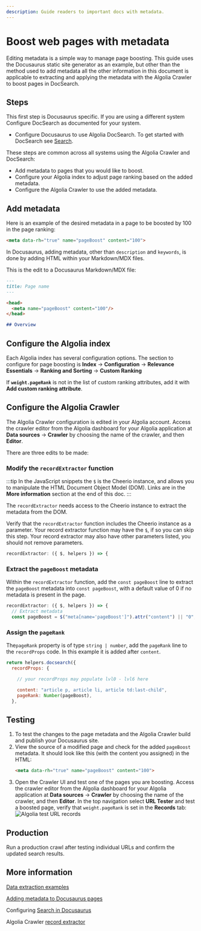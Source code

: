 ```yaml
---
description: Guide readers to important docs with metadata.
---
```


# Boost web pages with metadata

Editing metadata is a simple way to manage page boosting. This guide uses the Docusaurus static site generator as an example, but other than the method used to add metadata all the other information in this document is applicable to extracting and applying the metadata with the Algolia Crawler to boost pages in DocSearch.

## Steps

This first step is Docusaurus specific. If you are using a different system Configure DocSearch as documented for your system.

- Configure Docusaurus to use Algolia DocSearch. To get started with DocSearch see [Search](https://docusaurus.io/docs/search).

These steps are common across all systems using the Algolia Crawler and DocSearch:
- Add metadata to pages that you would like to boost.
- Configure your Algolia index to adjust page ranking based on the added metadata.
- Configure the Algolia Crawler to use the added metadata.

## Add metadata

Here is an example of the desired metadata in a page to be boosted by 100 in the page ranking:

```html
<meta data-rh="true" name="pageBoost" content="100">
```

In Docusaurus, adding metadata, other than `description` and `keywords`, is done by adding HTML within your Markdown/MDX files.

This is the edit to a Docusaurus Markdown/MDX file:

```md
---
title: Page name
---

<head>
  <meta name="pageBoost" content="100"/>
</head>

## Overview
```

## Configure the Algolia index

Each Algolia index has several configuration options. The section to configure for page boosting is **Index** → **Configuration** → **Relevance Essentials** → **Ranking and Sorting** → **Custom Ranking**

If **`weight.pageRank`** is not in the list of custom ranking attributes, add it with **Add custom ranking attribute**.

## Configure the Algolia Crawler

The Algolia Crawler configuration is edited in your Algolia account. Access the crawler editor from the Algolia dashboard for your Algolia application at **Data sources** → **Crawler** by choosing the name of the crawler, and then **Editor**.

There are three edits to be made:

### Modify the `recordExtractor` function


:::tip
In the JavaScript snippets the `$` is the Cheerio instance, and allows you to manipulate the HTML Document Object Model (DOM). Links are in the **More information** section at the end of this doc.
:::

The `recordExtractor` needs access to the Cheerio instance to extract the metadata from the DOM.

Verify that the `recordExtractor` function includes the Cheerio instance as a parameter. Your record extractor function may have the `$`, if so you can skip this step. Your record extractor may also have other parameters listed, you should not remove parameters.

```js
recordExtractor: ({ $, helpers }) => {
```

### Extract the `pageBoost` metadata

Within the `recordExtractor` function, add the `const pageBoost` line to extract the `pageBoost` metadata into `const pageBoost`, with a default value of 0 if no metadata is present in the page.

```js
recordExtractor: ({ $, helpers }) => {
  // Extract metadata
  const pageBoost = $("meta[name='pageBoost']").attr("content") || "0";
```

### Assign the `pageRank`

The`pageRank` property is of type `string | number`, add the `pageRank` line to the `recordProps` code. In this example it is added after `content`.

```js
return helpers.docsearch({
  recordProps: {

    // your recordProps may populate lvl0 - lvl6 here

    content: "article p, article li, article td:last-child",
    pageRank: Number(pageBoost),
  },
```

## Testing

1. To test the changes to the page metadata and the Algolia Crawler build and publish your Docusaurus site.
1. View the source of a modified page and check for the added `pageBoost` metadata. It should look like this (with the content you assigned) in the HTML:
    ```html
    <meta data-rh="true" name="pageBoost" content="100">
    ```
1. Open the Crawler UI and test one of the pages you are boosting. Access the crawler editor from the Algolia dashboard for your Algolia application at **Data sources** → **Crawler** by choosing the name of the crawler, and then **Editor**. In the top navigation select **URL Tester** and test a boosted page, verify that `weight.pageRank` is set in the **Records** tab:
  ![Algolia test URL records](/img/boost/boost_algolia_test_url_records.png)

## Production

Run a production crawl after testing individual URLs and confirm the updated search results.

## More information

[Data extraction examples](https://www.algolia.com/doc/tools/crawler/extracting-data/data-extraction-examples/)

[Adding metadata to Docusaurus pages](https://docusaurus.io/docs/markdown-features/head-metadata)

Configuring [Search in Docusaurus](https://docusaurus.io/docs/search)

Algolia Crawler [record extractor](./record-extractor)
